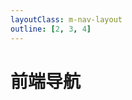```yaml
---
layoutClass: m-nav-layout
outline: [2, 3, 4]
---
```


<script setup>
import MNavLinks from './components/MNavLinks.vue'
import { NAV_DATA } from './data'
</script>
<style src="./index.scss"></style>

# 前端导航

<MNavLinks v-for="{title, items} in NAV_DATA" :title="title" :items="items" />


